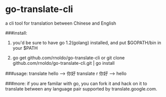 go-translate-cli
================

a cli tool for translation between Chinese and English


###install:

1. you'd be sure to have go 1.2(golang) installed, and put $GOPATH/bin in
your $PATH 

2. go get github.com/rnoldo/go-translate-cli or 
	git clone github.com/rnoldo/go-translate-cli.git | go install

###usage:
translate hello --> 你好
translate r 你好 --> hello

###more:
if you are familar with go, you can fork it and hack on it to translate between any language pair supported by translate.google.com.
